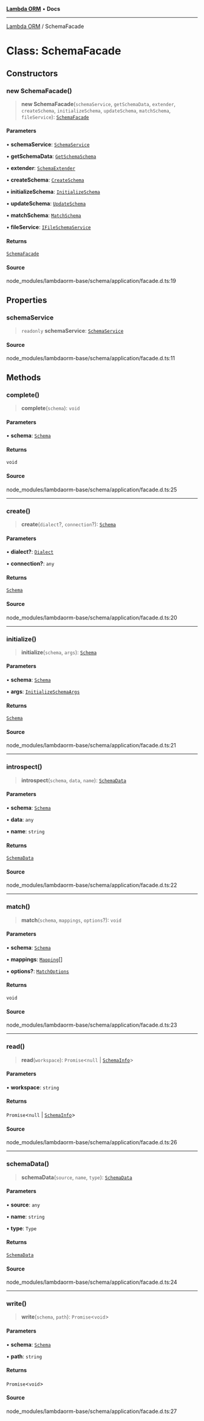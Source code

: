 [**Lambda ORM**](../README.md) • **Docs**

***

[Lambda ORM](../README.md) / SchemaFacade

# Class: SchemaFacade

## Constructors

### new SchemaFacade()

> **new SchemaFacade**(`schemaService`, `getSchemaData`, `extender`, `createSchema`, `initializeSchema`, `updateSchema`, `matchSchema`, `fileService`): [`SchemaFacade`](SchemaFacade.md)

#### Parameters

• **schemaService**: [`SchemaService`](SchemaService.md)

• **getSchemaData**: [`GetSchemaSchema`](GetSchemaSchema.md)

• **extender**: [`SchemaExtender`](SchemaExtender.md)

• **createSchema**: [`CreateSchema`](CreateSchema.md)

• **initializeSchema**: [`InitializeSchema`](InitializeSchema.md)

• **updateSchema**: [`UpdateSchema`](UpdateSchema.md)

• **matchSchema**: [`MatchSchema`](MatchSchema.md)

• **fileService**: [`IFileSchemaService`](../interfaces/IFileSchemaService.md)

#### Returns

[`SchemaFacade`](SchemaFacade.md)

#### Source

node\_modules/lambdaorm-base/schema/application/facade.d.ts:19

## Properties

### schemaService

> `readonly` **schemaService**: [`SchemaService`](SchemaService.md)

#### Source

node\_modules/lambdaorm-base/schema/application/facade.d.ts:11

## Methods

### complete()

> **complete**(`schema`): `void`

#### Parameters

• **schema**: [`Schema`](../interfaces/Schema.md)

#### Returns

`void`

#### Source

node\_modules/lambdaorm-base/schema/application/facade.d.ts:25

***

### create()

> **create**(`dialect`?, `connection`?): [`Schema`](../interfaces/Schema.md)

#### Parameters

• **dialect?**: [`Dialect`](../enumerations/Dialect.md)

• **connection?**: `any`

#### Returns

[`Schema`](../interfaces/Schema.md)

#### Source

node\_modules/lambdaorm-base/schema/application/facade.d.ts:20

***

### initialize()

> **initialize**(`schema`, `args`): [`Schema`](../interfaces/Schema.md)

#### Parameters

• **schema**: [`Schema`](../interfaces/Schema.md)

• **args**: [`InitializeSchemaArgs`](../interfaces/InitializeSchemaArgs.md)

#### Returns

[`Schema`](../interfaces/Schema.md)

#### Source

node\_modules/lambdaorm-base/schema/application/facade.d.ts:21

***

### introspect()

> **introspect**(`schema`, `data`, `name`): [`SchemaData`](../interfaces/SchemaData.md)

#### Parameters

• **schema**: [`Schema`](../interfaces/Schema.md)

• **data**: `any`

• **name**: `string`

#### Returns

[`SchemaData`](../interfaces/SchemaData.md)

#### Source

node\_modules/lambdaorm-base/schema/application/facade.d.ts:22

***

### match()

> **match**(`schema`, `mappings`, `options`?): `void`

#### Parameters

• **schema**: [`Schema`](../interfaces/Schema.md)

• **mappings**: [`Mapping`](../interfaces/Mapping.md)[]

• **options?**: [`MatchOptions`](../interfaces/MatchOptions.md)

#### Returns

`void`

#### Source

node\_modules/lambdaorm-base/schema/application/facade.d.ts:23

***

### read()

> **read**(`workspace`): `Promise`\<`null` \| [`SchemaInfo`](../interfaces/SchemaInfo.md)\>

#### Parameters

• **workspace**: `string`

#### Returns

`Promise`\<`null` \| [`SchemaInfo`](../interfaces/SchemaInfo.md)\>

#### Source

node\_modules/lambdaorm-base/schema/application/facade.d.ts:26

***

### schemaData()

> **schemaData**(`source`, `name`, `type`): [`SchemaData`](../interfaces/SchemaData.md)

#### Parameters

• **source**: `any`

• **name**: `string`

• **type**: `Type`

#### Returns

[`SchemaData`](../interfaces/SchemaData.md)

#### Source

node\_modules/lambdaorm-base/schema/application/facade.d.ts:24

***

### write()

> **write**(`schema`, `path`): `Promise`\<`void`\>

#### Parameters

• **schema**: [`Schema`](../interfaces/Schema.md)

• **path**: `string`

#### Returns

`Promise`\<`void`\>

#### Source

node\_modules/lambdaorm-base/schema/application/facade.d.ts:27
